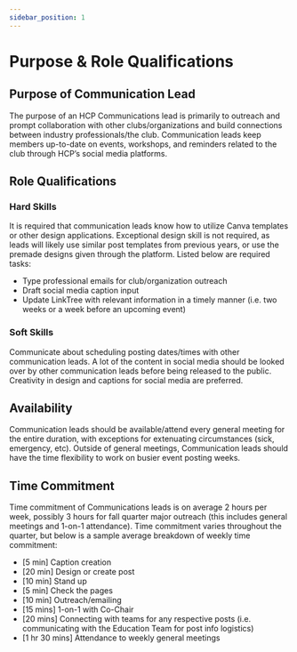 ```yaml
---
sidebar_position: 1
---
```


# Purpose & Role Qualifications

## Purpose of Communication Lead

The purpose of an HCP Communications lead is primarily to outreach and prompt collaboration with other clubs/organizations and build connections between industry professionals/the club. Communication leads keep members up-to-date on events, workshops, and reminders related to the club through HCP’s social media platforms.

## Role Qualifications

### Hard Skills
It is required that communication leads know how to utilize Canva templates or other design applications. Exceptional design skill is not required, as leads will likely use similar post templates from previous years, or use the premade designs given through the platform. Listed below are required tasks:

- Type professional emails for club/organization outreach
- Draft social media caption input
- Update LinkTree with relevant information in a timely manner (i.e. two weeks or a week before an upcoming event)


### Soft Skills
Communicate about scheduling posting dates/times with other communication leads. A lot of the content in social media should be looked over by other communication leads before being released to the public. Creativity in design and captions for social media are preferred.

## Availability
Communication leads should be available/attend every general meeting for the entire duration, with exceptions for extenuating circumstances (sick, emergency, etc). Outside of general meetings, Communication leads should have the time flexibility to work on busier event posting weeks.

## Time Commitment

Time commitment of Communications leads is on average 2 hours per week, possibly 3 hours for fall quarter major outreach (this includes general meetings and 1-on-1 attendance). Time commitment varies throughout the quarter, but below is a sample average breakdown of weekly time commitment:

- [5 min] Caption creation
- [20 min] Design or create post
- [10 min] Stand up
- [5 min] Check the pages
- [10 min] Outreach/emailing
- [15 mins] 1-on-1 with Co-Chair
- [20 mins] Connecting with teams for any respective posts (i.e. communicating with the Education Team for post info logistics)
- [1 hr 30 mins] Attendance to weekly general meetings
